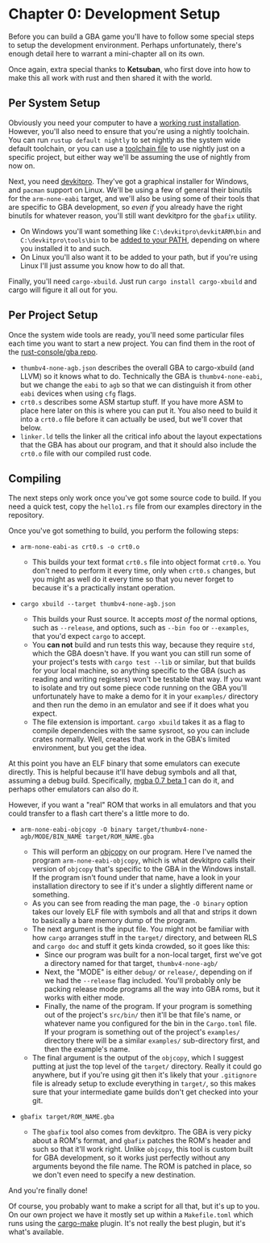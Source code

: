 # Chapter 0: Development Setup

Before you can build a GBA game you'll have to follow some special steps to
setup the development environment. Perhaps unfortunately, there's enough detail
here to warrant a mini-chapter all on its own.

Once again, extra special thanks to **Ketsuban**, who first dove into how to
make this all work with rust and then shared it with the world.

## Per System Setup

Obviously you need your computer to have a [working rust
installation](https://rustup.rs/). However, you'll also need to ensure that
you're using a nightly toolchain. You can run `rustup default nightly` to set
nightly as the system wide default toolchain, or you can use a [toolchain
file](https://github.com/rust-lang-nursery/rustup.rs#the-toolchain-file) to use
nightly just on a specific project, but either way we'll be assuming the use of
nightly from now on.

Next, you need [devkitpro](https://devkitpro.org/wiki/Getting_Started). They've
got a graphical installer for Windows, and `pacman` support on Linux. We'll be
using a few of general their binutils for the `arm-none-eabi` target, and we'll
also be using some of their tools that are specific to GBA development, so _even
if_ you already have the right binutils for whatever reason, you'll still want
devkitpro for the `gbafix` utility.

* On Windows you'll want something like `C:\devkitpro\devkitARM\bin` and
  `C:\devkitpro\tools\bin` to be [added to your
  PATH](https://stackoverflow.com/q/44272416/455232), depending on where you
  installed it to and such.
* On Linux you'll also want it to be added to your path, but if you're using
  Linux I'll just assume you know how to do all that.

Finally, you'll need `cargo-xbuild`. Just run `cargo install cargo-xbuild` and
cargo will figure it all out for you.

## Per Project Setup

Once the system wide tools are ready, you'll need some particular files each
time you want to start a new project. You can find them in the root of the
[rust-console/gba repo](https://github.com/rust-console/gba).

* `thumbv4-none-agb.json` describes the overall GBA to cargo-xbuild (and LLVM)
  so it knows what to do. Technically the GBA is `thumbv4-none-eabi`, but we
  change the `eabi` to `agb` so that we can distinguish it from other `eabi`
  devices when using `cfg` flags.
* `crt0.s` describes some ASM startup stuff. If you have more ASM to place here
  later on this is where you can put it. You also need to build it into a
  `crt0.o` file before it can actually be used, but we'll cover that below.
* `linker.ld` tells the linker all the critical info about the layout
  expectations that the GBA has about our program, and that it should also
  include the `crt0.o` file with our compiled rust code.

## Compiling

The next steps only work once you've got some source code to build. If you need
a quick test, copy the `hello1.rs` file from our examples directory in the
repository.

Once you've got something to build, you perform the following steps:

* `arm-none-eabi-as crt0.s -o crt0.o`
  * This builds your text format `crt0.s` file into object format `crt0.o`. You
    don't need to perform it every time, only when `crt0.s` changes, but you
    might as well do it every time so that you never forget to because it's a
    practically instant operation.

* `cargo xbuild --target thumbv4-none-agb.json`
  * This builds your Rust source. It accepts _most of_ the normal options, such
    as `--release`, and options, such as `--bin foo` or `--examples`, that you'd
    expect `cargo` to accept.
  * You **can not** build and run tests this way, because they require `std`,
    which the GBA doesn't have. If you want you can still run some of your
    project's tests with `cargo test --lib` or similar, but that builds for your
    local machine, so anything specific to the GBA (such as reading and writing
    registers) won't be testable that way. If you want to isolate and try out
    some piece code running on the GBA you'll unfortunately have to make a demo
    for it in your `examples/` directory and then run the demo in an emulator
    and see if it does what you expect.
  * The file extension is important. `cargo xbuild` takes it as a flag to
    compile dependencies with the same sysroot, so you can include crates
    normally. Well, creates that work in the GBA's limited environment, but you
    get the idea.

At this point you have an ELF binary that some emulators can execute directly.
This is helpful because it'll have debug symbols and all that, assuming a debug
build. Specifically, [mgba 0.7 beta
1](https://mgba.io/2018/09/24/mgba-0.7-beta1/) can do it, and perhaps other
emulators can also do it.

However, if you want a "real" ROM that works in all emulators and that you could
transfer to a flash cart there's a little more to do.

* `arm-none-eabi-objcopy -O binary target/thumbv4-none-agb/MODE/BIN_NAME target/ROM_NAME.gba`
  * This will perform an [objcopy](https://linux.die.net/man/1/objcopy) on our
    program. Here I've named the program `arm-none-eabi-objcopy`, which is what
    devkitpro calls their version of `objcopy` that's specific to the GBA in the
    Windows install. If the program isn't found under that name, have a look in
    your installation directory to see if it's under a slightly different name
    or something.
  * As you can see from reading the man page, the `-O binary` option takes our
    lovely ELF file with symbols and all that and strips it down to basically a
    bare memory dump of the program.
  * The next argument is the input file. You might not be familiar with how
    `cargo` arranges stuff in the `target/` directory, and between RLS and
    `cargo doc` and stuff it gets kinda crowded, so it goes like this:
    * Since our program was built for a non-local target, first we've got a
      directory named for that target, `thumbv4-none-agb/`
    * Next, the "MODE" is either `debug/` or `release/`, depending on if we had
      the `--release` flag included. You'll probably only be packing release
      mode programs all the way into GBA roms, but it works with either mode.
    * Finally, the name of the program. If your program is something out of the
      project's `src/bin/` then it'll be that file's name, or whatever name you
      configured for the bin in the `Cargo.toml` file. If your program is
      something out of the project's `examples/` directory there will be a
      similar `examples/` sub-directory first, and then the example's name.
  * The final argument is the output of the `objcopy`, which I suggest putting
    at just the top level of the `target/` directory. Really it could go
    anywhere, but if you're using git then it's likely that your `.gitignore`
    file is already setup to exclude everything in `target/`, so this makes sure
    that your intermediate game builds don't get checked into your git.

* `gbafix target/ROM_NAME.gba`
  * The `gbafix` tool also comes from devkitpro. The GBA is very picky about a
    ROM's format, and `gbafix` patches the ROM's header and such so that it'll
    work right. Unlike `objcopy`, this tool is custom built for GBA development,
    so it works just perfectly without any arguments beyond the file name. The
    ROM is patched in place, so we don't even need to specify a new destination.

And you're finally done!

Of course, you probably want to make a script for all that, but it's up to you.
On our own project we have it mostly set up within a `Makefile.toml` which runs
using the [cargo-make](https://github.com/sagiegurari/cargo-make) plugin. It's
not really the best plugin, but it's what's available.
